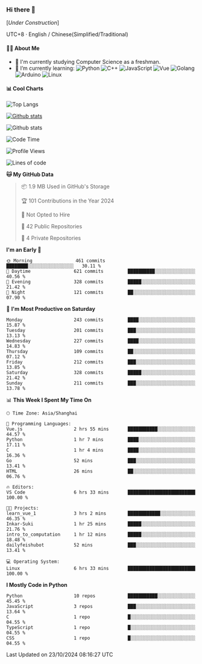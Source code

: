 ### Hi there 👋

\[*Under Construction*\]

UTC+8 · English / Chinese(Simplified/Traditional)

<!--
**NoNormalCreeper/NoNormalCreeper** is a ✨ _special_ ✨ repository because its `README.md` (this file) appears on your GitHub profile.

Here are some ideas to get you started:

- 🔭 I’m currently working on ...
- 🌱 I’m currently learning ...
- 👯 I’m looking to collaborate on ...
- 🤔 I’m looking for help with ...
- 💬 Ask me about ...
- 📫 How to reach me: ...
- 😄 Pronouns: ...
- ⚡ Fun fact: ...
-->

#### 👩‍💻 About Me

- 🏫 I'm currently studying Computer Science as a freshman.
- 🌱 I’m currently learning: 
![Python](https://img.shields.io/badge/-Python-blue?style=flat-square&logo=Python&logoColor=fff)
![C++](https://img.shields.io/badge/-C%2B%2B-00599C?style=flat-square&logo=C%2B%2B&logoColor=fff)
![JavaScript](https://img.shields.io/badge/-JavaScript-ffca18?style=flat-square&logo=JavaScript&logoColor=fff)
![Vue](https://img.shields.io/badge/-Vue-4FC08D?style=flat-square&logo=Vue.js&logoColor=fff)
![Golang](https://img.shields.io/badge/-Go-007d9c?style=flat-square&logo=Go&logoColor=fff)
![Arduino](https://img.shields.io/badge/-Arduino-00979D?style=flat-square&logo=Arduino&logoColor=fff)
![Linux](https://img.shields.io/badge/-Linux-FCC624?style=flat-square&logo=Linux&logoColor=fff)

#### 📊 Cool Charts

![Top Langs](https://github-readme-stats.vercel.app/api/top-langs/?username=NoNormalCreeper&layout=compact)

[![Github stats](https://github-readme-stats.vercel.app/api?username=NoNormalCreeper&show_icons=true)](https://github.com/anuraghazra/github-readme-stats)

![Github stats](https://github-profile-trophy.vercel.app/?username=NoNormalCreeper)


<!--START_SECTION:waka-->
![Code Time](http://img.shields.io/badge/Code%20Time-188%20hrs%2027%20mins-blue)

![Profile Views](http://img.shields.io/badge/Profile%20Views-1-blue)

![Lines of code](https://img.shields.io/badge/From%20Hello%20World%20I%27ve%20Written-2.7%20million%20lines%20of%20code-blue)

**🐱 My GitHub Data** 

> 📦 1.9 MB Used in GitHub's Storage 
 > 
> 🏆 101 Contributions in the Year 2024
 > 
> 🚫 Not Opted to Hire
 > 
> 📜 42 Public Repositories 
 > 
> 🔑 4 Private Repositories 
 > 
**I'm an Early 🐤** 

```text
🌞 Morning                461 commits         ████████░░░░░░░░░░░░░░░░░   30.11 % 
🌆 Daytime                621 commits         ██████████░░░░░░░░░░░░░░░   40.56 % 
🌃 Evening                328 commits         █████░░░░░░░░░░░░░░░░░░░░   21.42 % 
🌙 Night                  121 commits         ██░░░░░░░░░░░░░░░░░░░░░░░   07.90 % 
```
📅 **I'm Most Productive on Saturday** 

```text
Monday                   243 commits         ████░░░░░░░░░░░░░░░░░░░░░   15.87 % 
Tuesday                  201 commits         ███░░░░░░░░░░░░░░░░░░░░░░   13.13 % 
Wednesday                227 commits         ████░░░░░░░░░░░░░░░░░░░░░   14.83 % 
Thursday                 109 commits         ██░░░░░░░░░░░░░░░░░░░░░░░   07.12 % 
Friday                   212 commits         ███░░░░░░░░░░░░░░░░░░░░░░   13.85 % 
Saturday                 328 commits         █████░░░░░░░░░░░░░░░░░░░░   21.42 % 
Sunday                   211 commits         ███░░░░░░░░░░░░░░░░░░░░░░   13.78 % 
```


📊 **This Week I Spent My Time On** 

```text
🕑︎ Time Zone: Asia/Shanghai

💬 Programming Languages: 
Vue.js                   2 hrs 55 mins       ███████████░░░░░░░░░░░░░░   44.57 % 
Python                   1 hr 7 mins         ████░░░░░░░░░░░░░░░░░░░░░   17.11 % 
C                        1 hr 4 mins         ████░░░░░░░░░░░░░░░░░░░░░   16.36 % 
Go                       52 mins             ███░░░░░░░░░░░░░░░░░░░░░░   13.41 % 
HTML                     26 mins             ██░░░░░░░░░░░░░░░░░░░░░░░   06.76 % 

🔥 Editors: 
VS Code                  6 hrs 33 mins       █████████████████████████   100.00 % 

🐱‍💻 Projects: 
learn_vue_1              3 hrs 2 mins        ████████████░░░░░░░░░░░░░   46.35 % 
Inkar-Suki               1 hr 25 mins        █████░░░░░░░░░░░░░░░░░░░░   21.76 % 
intro_to_computation     1 hr 12 mins        █████░░░░░░░░░░░░░░░░░░░░   18.48 % 
dailyfeishubot           52 mins             ███░░░░░░░░░░░░░░░░░░░░░░   13.41 % 

💻 Operating System: 
Linux                    6 hrs 33 mins       █████████████████████████   100.00 % 
```

**I Mostly Code in Python** 

```text
Python                   10 repos            ███████████░░░░░░░░░░░░░░   45.45 % 
JavaScript               3 repos             ███░░░░░░░░░░░░░░░░░░░░░░   13.64 % 
C                        1 repo              █░░░░░░░░░░░░░░░░░░░░░░░░   04.55 % 
TypeScript               1 repo              █░░░░░░░░░░░░░░░░░░░░░░░░   04.55 % 
CSS                      1 repo              █░░░░░░░░░░░░░░░░░░░░░░░░   04.55 % 
```




 Last Updated on 23/10/2024 08:16:27 UTC
<!--END_SECTION:waka-->


